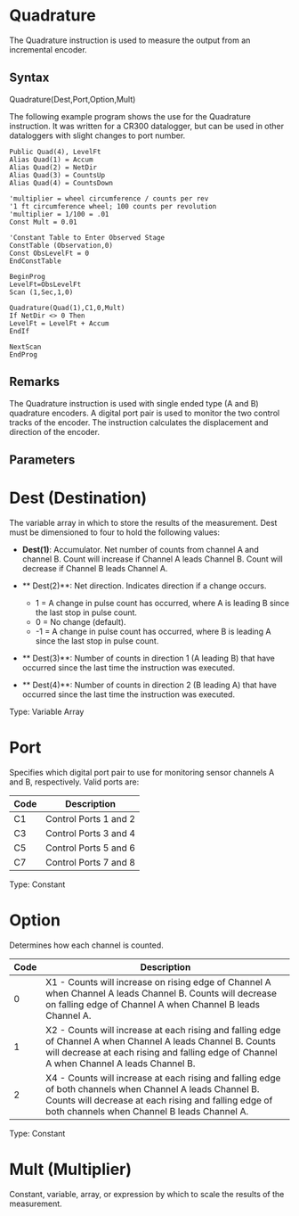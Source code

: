 # Quadrature

The Quadrature instruction is used to measure the output from an incremental encoder.

## Syntax

Quadrature(Dest,Port,Option,Mult)

The following example program shows the use for the Quadrature instruction. It was written for a CR300 datalogger, but can be used in other dataloggers with slight changes to port number.

```
Public Quad(4), LevelFt
Alias Quad(1) = Accum
Alias Quad(2) = NetDir
Alias Quad(3) = CountsUp
Alias Quad(4) = CountsDown

'multiplier = wheel circumference / counts per rev
'1 ft circumference wheel; 100 counts per revolution
'multiplier = 1/100 = .01
Const Mult = 0.01

'Constant Table to Enter Observed Stage
ConstTable (Observation,0)
Const ObsLevelFt = 0
EndConstTable

BeginProg
LevelFt=ObsLevelFt
Scan (1,Sec,1,0)

Quadrature(Quad(1),C1,0,Mult)
If NetDir <> 0 Then
LevelFt = LevelFt + Accum
EndIf

NextScan
EndProg
```

## Remarks

The Quadrature instruction is used with single ended type (A and B) quadrature encoders. A digital port pair is used to monitor the two control tracks of the encoder. The instruction calculates the displacement and direction of the encoder.

## Parameters

# Dest (Destination)

The variable array in which to store the results of the measurement. Dest must be dimensioned to four to hold the following values:

- **Dest(1)**: Accumulator. Net number of counts from channel A and channel B. Count will increase if Channel A leads Channel B. Count will decrease if Channel B leads Channel A.

- ** Dest(2)**: Net direction. Indicates direction if a change occurs.
  - 1 = A change in pulse count has occurred, where A is leading B since the last stop in pulse count.
  - 0 = No change (default).
  - -1 = A change in pulse count has occurred, where B is leading A since the last stop in pulse count.

- ** Dest(3)**: Number of counts in direction 1 (A leading B) that have occurred since the last time the instruction was executed.

- ** Dest(4)**: Number of counts in direction 2 (B leading A) that have occurred since the last time the instruction was executed.

Type: Variable Array

# Port

Specifies which digital port pair to use for monitoring sensor channels A and B, respectively. Valid ports are:

| Code | Description           |
| ---- | --------------------- |
| C1   | Control Ports 1 and 2 |
| C3   | Control Ports 3 and 4 |
| C5   | Control Ports 5 and 6 |
| C7   | Control Ports 7 and 8 |

Type: Constant

# Option

Determines how each channel is counted.

| Code | Description                                                                                                                                                                                                      |
| ---- | ---------------------------------------------------------------------------------------------------------------------------------------------------------------------------------------------------------------- |
| 0    | X1 - Counts will increase on rising edge of Channel A when Channel A leads Channel B. Counts will decrease on falling edge of Channel A when Channel B leads Channel A.                                          |
| 1    | X2 - Counts will increase at each rising and falling edge of Channel A when Channel A leads Channel B. Counts will decrease at each rising and falling edge of Channel A when Channel A leads Channel B.         |
| 2    | X4 - Counts will increase at each rising and falling edge of both channels when Channel A leads Channel B. Counts will decrease at each rising and falling edge of both channels when Channel B leads Channel A. |

Type: Constant

# Mult (Multiplier)

Constant, variable, array, or expression by which to scale the results of the measurement.
